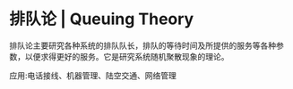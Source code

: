 # 排队论 | Queuing Theory



排队论主要研究各种系统的排队队长，排队的等待时间及所提供的服务等各种参数，以便求得更好的服务。它是研究系统随机聚散现象的理论。

应用:电话接线、机器管理、陆空交通、网络管理
